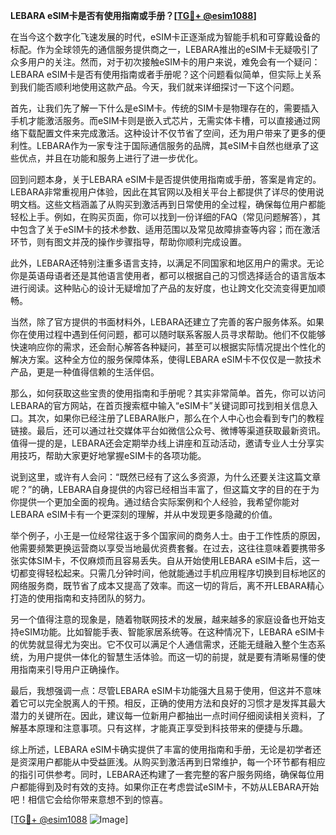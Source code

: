 **LEBARA eSIM卡是否有使用指南或手册？[[TG💪+ @esim1088](https://t.me/s/esim1088)]**

在当今这个数字化飞速发展的时代，eSIM卡正逐渐成为智能手机和可穿戴设备的标配。作为全球领先的通信服务提供商之一，LEBARA推出的eSIM卡无疑吸引了众多用户的关注。然而，对于初次接触eSIM卡的用户来说，难免会有一个疑问：LEBARA eSIM卡是否有使用指南或者手册呢？这个问题看似简单，但实际上关系到我们能否顺利地使用这款产品。今天，我们就来详细探讨一下这个问题。

首先，让我们先了解一下什么是eSIM卡。传统的SIM卡是物理存在的，需要插入手机才能激活服务。而eSIM卡则是嵌入式芯片，无需实体卡槽，可以直接通过网络下载配置文件来完成激活。这种设计不仅节省了空间，还为用户带来了更多的便利性。LEBARA作为一家专注于国际通信服务的品牌，其eSIM卡自然也继承了这些优点，并且在功能和服务上进行了进一步优化。

回到问题本身，关于LEBARA eSIM卡是否提供使用指南或手册，答案是肯定的。LEBARA非常重视用户体验，因此在其官网以及相关平台上都提供了详尽的使用说明文档。这些文档涵盖了从购买到激活再到日常使用的全过程，确保每位用户都能轻松上手。例如，在购买页面，你可以找到一份详细的FAQ（常见问题解答），其中包含了关于eSIM卡的技术参数、适用范围以及常见故障排查等内容；而在激活环节，则有图文并茂的操作步骤指导，帮助你顺利完成设置。

此外，LEBARA还特别注重多语言支持，以满足不同国家和地区用户的需求。无论你是英语母语者还是其他语言使用者，都可以根据自己的习惯选择适合的语言版本进行阅读。这种贴心的设计无疑增加了产品的友好度，也让跨文化交流变得更加顺畅。

当然，除了官方提供的书面材料外，LEBARA还建立了完善的客户服务体系。如果你在使用过程中遇到任何问题，都可以随时联系客服人员寻求帮助。他们不仅能够快速响应你的需求，还会耐心解答各种疑问，甚至可以根据实际情况提出个性化的解决方案。这种全方位的服务保障体系，使得LEBARA eSIM卡不仅仅是一款技术产品，更是一种值得信赖的生活伴侣。

那么，如何获取这些宝贵的使用指南和手册呢？其实非常简单。首先，你可以访问LEBARA的官方网站，在首页搜索框中输入“eSIM卡”关键词即可找到相关信息入口。其次，如果你已经注册了LEBARA账户，那么在个人中心也会看到专门的教程链接。最后，还可以通过社交媒体平台如微信公众号、微博等渠道获取最新资讯。值得一提的是，LEBARA还会定期举办线上讲座和互动活动，邀请专业人士分享实用技巧，帮助大家更好地掌握eSIM卡的各项功能。

说到这里，或许有人会问：“既然已经有了这么多资源，为什么还要关注这篇文章呢？”的确，LEBARA自身提供的内容已经相当丰富了，但这篇文字的目的在于为你提供一个更加全面的视角。通过结合实际案例和个人经验，我希望你能对LEBARA eSIM卡有一个更深刻的理解，并从中发现更多隐藏的价值。

举个例子，小王是一位经常往返于多个国家间的商务人士。由于工作性质的原因，他需要频繁更换运营商以享受当地最优资费套餐。在过去，这往往意味着要携带多张实体SIM卡，不仅麻烦而且容易丢失。自从开始使用LEBARA eSIM卡后，这一切都变得轻松起来。只需几分钟时间，他就能通过手机应用程序切换到目标地区的网络服务商，既节省了成本又提高了效率。而这一切的背后，离不开LEBARA精心打造的使用指南和支持团队的努力。

另一个值得注意的现象是，随着物联网技术的发展，越来越多的家庭设备也开始支持eSIM功能。比如智能手表、智能家居系统等。在这种情况下，LEBARA eSIM卡的优势就显得尤为突出。它不仅可以满足个人通信需求，还能无缝融入整个生态系统，为用户提供一体化的智慧生活体验。而这一切的前提，就是要有清晰易懂的使用指南来引导用户正确操作。

最后，我想强调一点：尽管LEBARA eSIM卡功能强大且易于使用，但这并不意味着它可以完全脱离人的干预。相反，正确的使用方法和良好的习惯才是发挥其最大潜力的关键所在。因此，建议每一位新用户都抽出一点时间仔细阅读相关资料，了解基本原理和注意事项。只有这样，才能真正享受到科技带来的便捷与乐趣。

综上所述，LEBARA eSIM卡确实提供了丰富的使用指南和手册，无论是初学者还是资深用户都能从中受益匪浅。从购买到激活再到日常维护，每一个环节都有相应的指引可供参考。同时，LEBARA还构建了一套完整的客户服务网络，确保每位用户都能得到及时有效的支持。如果你正在考虑尝试eSIM卡，不妨从LEBARA开始吧！相信它会给你带来意想不到的惊喜。

[[TG💪+ @esim1088](https://t.me/s/esim1088) ![Image](https://i.postimg.cc/4NQfJmqS/Snipaste-2025-05-13-00-14-12.png)]